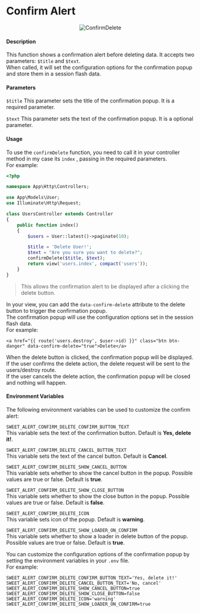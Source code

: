 # Confirm Alert

<p align="center">
    <img src="https://raw.githubusercontent.com/realrashid/sweet-alert/master/imgs/alert/confirmDelete.gif" alt="ConfirmDelete">
</p>

#### Description

This function shows a confirmation alert before deleting data. It accepts two parameters: `$title` and `$text`. <br>
When called, it will set the configuration options for the confirmation popup and store them in a session flash data.

#### Parameters

`$title`
This parameter sets the title of the confirmation popup. It is a required parameter.

`$text`
This parameter sets the text of the confirmation popup. It is a optional parameter.

#### Usage

To use the `confirmDelete` function, you need to call it in your controller method in my case its `index` , passing in the required parameters.<br>
For example:

```php
<?php

namespace App\Http\Controllers;

use App\Models\User;
use Illuminate\Http\Request;

class UsersController extends Controller
{
    public function index()
    {
        $users = User::latest()->paginate(10);

        $title = 'Delete User!';
        $text = "Are you sure you want to delete?";
        confirmDelete($title, $text);
        return view('users.index', compact('users'));
    }
}
```

> This allows the confirmation alert to be displayed after a clicking the delete button.

In your view, you can add the `data-confirm-delete` attribute to the delete button to trigger the confirmation popup. <br> The confirmation popup will use the configuration options set in the session flash data.  <br>
For example:

```blade
<a href="{{ route('users.destroy', $user->id) }}" class="btn btn-danger" data-confirm-delete="true">Delete</a>

```

When the delete button is clicked, the confirmation popup will be displayed. <br> If the user confirms the delete action, the delete request will be sent to the users/destroy route. <br> If the user cancels the delete action, the confirmation popup will be closed and nothing will happen. <br>

#### Environment Variables

The following environment variables can be used to customize the confirm alert:

`SWEET_ALERT_CONFIRM_DELETE_CONFIRM_BUTTON_TEXT` <br>
This variable sets the text of the confirmation button. Default is <strong>Yes, delete it!</strong>.

`SWEET_ALERT_CONFIRM_DELETE_CANCEL_BUTTON_TEXT` <br>
This variable sets the text of the cancel button. Default is <strong>Cancel</strong>.

`SWEET_ALERT_CONFIRM_DELETE_SHOW_CANCEL_BUTTON` <br>
This variable sets whether to show the cancel button in the popup. Possible values are true or false. Default is <strong>true</strong>.

`SWEET_ALERT_CONFIRM_DELETE_SHOW_CLOSE_BUTTON` <br>
This variable sets whether to show the close button in the popup. Possible values are true or false. Default is <strong>false</strong>.

`SWEET_ALERT_CONFIRM_DELETE_ICON` <br>
This variable sets icon of the popup. Default is <strong>warning</strong>.

`SWEET_ALERT_CONFIRM_DELETE_SHOW_LOADER_ON_CONFIRM` <br>
This variable sets whether to show a loader in delete button of the popup. Possible values are true or false. Default is <strong>true</strong>.

You can customize the configuration options of the confirmation popup by setting the environment variables in your `.env` file. <br> For example:

```
SWEET_ALERT_CONFIRM_DELETE_CONFIRM_BUTTON_TEXT='Yes, delete it!'
SWEET_ALERT_CONFIRM_DELETE_CANCEL_BUTTON_TEXT='No, cancel'
SWEET_ALERT_CONFIRM_DELETE_SHOW_CANCEL_BUTTON=true
SWEET_ALERT_CONFIRM_DELETE_SHOW_CLOSE_BUTTON=false
SWEET_ALERT_CONFIRM_DELETE_ICON='warning'
SWEET_ALERT_CONFIRM_DELETE_SHOW_LOADER_ON_CONFIRM=true

```
